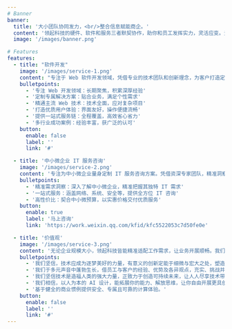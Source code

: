 ```yaml
---
# Banner
banner:
  title: '大小团队协同发力，<br/>整合信息赋能商企。'
  content: '领起科技的硬件、软件和服务三者默契协作，助你和员工发挥实力，灵活应变。无论企业规模大小，都能自如应对各类工作所需。'
  image: '/images/banner.png'

# Features
features:
  - title: "软件开发"
    image: '/images/service-1.png'
    content: "专注于 Web 软件开发领域，凭借专业的技术团队和创新理念，为客户打造定制化的 Web 解决方案。我们擅长前端的交互设计，确保用户拥有流畅、美观的操作体验；后端则注重性能与安全，保障系统稳定运行。从电商平台到企业级应用，从项目策划到上线后的持续维护，我们提供一站式服务，助力各行业客户在数字化浪潮中提升竞争力，实现业务增长。"
    bulletpoints:
      - '专注 Web 开发领域：长期聚焦，积累深厚经验'
      - '定制专属解决方案：贴合业务，满足个性需求'
      - '精通主流 Web 技术：技术全面，应对复杂项目'
      - '打造优质用户体验：界面友好，操作便捷流畅'
      - '提供一站式服务链：全程覆盖，高效省心省力'
      - '多行业成功案例：经验丰富，获广泛的认可'
    button:
      enable: false
      label: ''
      link: '#'

  - title: '中小微企业 IT 服务咨询'
    image: '/images/service-2.png'
    content: '专注为中小微企业量身定制 IT 服务咨询方案。凭借资深专家团队，精准洞察企业需求，从网络架构搭建、系统选型，到数据安全防护，提供一站式专业指导。深入理解中小微企业预算与发展特点，以高性价比服务，助力企业突破 IT 瓶颈，加速数字化转型，提升竞争力，在数字浪潮中稳健前行。'
    bulletpoints:
      - '精准需求洞察：深入了解中小微企业，精准把握其独特 IT 需求'
      - '一站式服务：涵盖网络、系统、安全等，提供全方位 IT 咨询'
      - '高性价比：契合中小微预算，以实惠价格交付优质服务'
    button:
      enable: true
      label: '马上咨询'
      link: 'https://work.weixin.qq.com/kfid/kfc5522053c7d50fe0e'

  - title: '价值观'
    image: '/images/service-3.png'
    content: '无论企业规模大小，领起科技皆能精准适配工作需求，让业务开展顺畅。我们以全球视野，借科技赋能个人与组织，助其突破平凡，共赴卓越。'
    bulletpoints:
      - '我们坚信，技术应成为逐梦美好的力量，有意义的创新定能于细微与宏大之处，塑造更光明的世界。'
      - '我们于多元声音中蓬勃生长，借员工与客户的经验、优势及各异观点，充实、挑战并拓展思维，此乃我们的创新之道。'
      - '我们坚信技术是造福人类的强大力量，正致力于创造可持续未来，让人人尽享技术带来的益处与机遇。'
      - '我们相信，以人为本的 AI 设计，能拓展你的能力、解放思维，让你自由开展更具创造性与策略性的尝试，助力你与你的组织成就更多。'
      - '基于健全的商业惯例提供安全、专属且可靠的计算体验。'
    button:
      enable: false
      label: ''
      link: '#'
---
```

